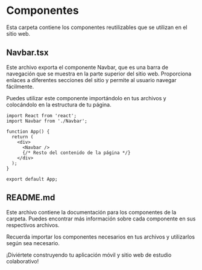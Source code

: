 # Componentes

Esta carpeta contiene los componentes reutilizables que se utilizan en el sitio web.

## Navbar.tsx

Este archivo exporta el componente Navbar, que es una barra de navegación que se muestra en la parte superior del sitio web. Proporciona enlaces a diferentes secciones del sitio y permite al usuario navegar fácilmente.

Puedes utilizar este componente importándolo en tus archivos y colocándolo en la estructura de tu página.

```tsx
import React from 'react';
import Navbar from './Navbar';

function App() {
  return (
    <div>
      <Navbar />
      {/* Resto del contenido de la página */}
    </div>
  );
}

export default App;
```

## README.md

Este archivo contiene la documentación para los componentes de la carpeta. Puedes encontrar más información sobre cada componente en sus respectivos archivos.

Recuerda importar los componentes necesarios en tus archivos y utilizarlos según sea necesario.

¡Diviértete construyendo tu aplicación móvil y sitio web de estudio colaborativo!